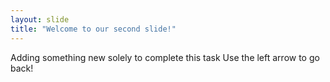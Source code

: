 ```yaml
---
layout: slide
title: "Welcome to our second slide!"
---
```

Adding something new solely to complete this task
Use the left arrow to go back!
